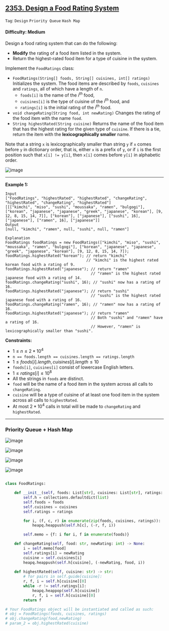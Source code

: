 ## [2353. Design a Food Rating System](https://leetcode.com/problems/design-a-food-rating-system)

```Tag```: ```Design``` ```Priority Queue``` ```Hash Map```

#### Difficulty: Medium

Design a food rating system that can do the following:

- __Modify__ the rating of a food item listed in the system.
- Return the highest-rated food item for a type of cuisine in the system.

Implement the ```FoodRatings``` class:

- ```FoodRatings(String[] foods, String[] cuisines, int[] ratings)``` Initializes the system. The food items are described by ```foods```, ```cuisines``` and ```ratings```, all of which have a length of ```n```.
  - ```foods[i]``` is the name of the $i^{th}$ food,
  - ```cuisines[i]``` is the type of cuisine of the $i^{th}$ food, and
  - ```ratings[i]``` is the initial rating of the $i^{th}$ food.
- ```void changeRating(String food, int newRating)``` Changes the rating of the food item with the name ```food```.
- ```String highestRated(String cuisine)``` Returns the name of the food item that has the highest rating for the given type of ```cuisine```. If there is a tie, return the item with the __lexicographically smaller__ name.

Note that a string ```x``` is lexicographically smaller than string ```y``` if ```x``` comes before ```y``` in dictionary order, that is, either ```x``` is a prefix of ```y```, or if ```i``` is the first position such that ```x[i] != y[i]```, then ```x[i]``` comes before ```y[i]``` in alphabetic order.

![image](https://github.com/quananhle/Python/assets/35042430/43ef2cad-cfa2-4308-9762-73006afe4d94)

---

__Example 1:__
```
Input
["FoodRatings", "highestRated", "highestRated", "changeRating", "highestRated", "changeRating", "highestRated"]
[[["kimchi", "miso", "sushi", "moussaka", "ramen", "bulgogi"], ["korean", "japanese", "japanese", "greek", "japanese", "korean"], [9, 12, 8, 15, 14, 7]], ["korean"], ["japanese"], ["sushi", 16], ["japanese"], ["ramen", 16], ["japanese"]]
Output
[null, "kimchi", "ramen", null, "sushi", null, "ramen"]

Explanation
FoodRatings foodRatings = new FoodRatings(["kimchi", "miso", "sushi", "moussaka", "ramen", "bulgogi"], ["korean", "japanese", "japanese", "greek", "japanese", "korean"], [9, 12, 8, 15, 14, 7]);
foodRatings.highestRated("korean"); // return "kimchi"
                                    // "kimchi" is the highest rated korean food with a rating of 9.
foodRatings.highestRated("japanese"); // return "ramen"
                                      // "ramen" is the highest rated japanese food with a rating of 14.
foodRatings.changeRating("sushi", 16); // "sushi" now has a rating of 16.
foodRatings.highestRated("japanese"); // return "sushi"
                                      // "sushi" is the highest rated japanese food with a rating of 16.
foodRatings.changeRating("ramen", 16); // "ramen" now has a rating of 16.
foodRatings.highestRated("japanese"); // return "ramen"
                                      // Both "sushi" and "ramen" have a rating of 16.
                                      // However, "ramen" is lexicographically smaller than "sushi".
```

__Constraints:__

- $1 \le n \le 2 * 10^4$
- ```n == foods.length == cuisines.length == ratings.length```
- $1 \le foods[i].length, cuisines[i].length \le 10$
- ```foods[i]```, ```cuisines[i]``` consist of lowercase English letters.
- $1 \le ratings[i] \le 10^8$
- All the strings in ```foods``` are distinct.
- ```food``` will be the name of a food item in the system across all calls to ```changeRating```.
- ```cuisine``` will be a type of cuisine of at least one food item in the system across all calls to ```highestRated```.
- At most $2 * 10^4$ calls in total will be made to ```changeRating``` and ```highestRated```.

---

### Priority Queue + Hash Map

![image](https://leetcode.com/problems/design-a-food-rating-system/Figures/2353/Slide4.jpg)

![image](https://leetcode.com/problems/design-a-food-rating-system/Figures/2353/Slide5.jpg)

![image](https://leetcode.com/problems/design-a-food-rating-system/Figures/2353/Slide2.jpg)

![image](https://leetcode.com/problems/design-a-food-rating-system/Figures/2353/Slide3.jpg)

```Python

```

```Python
class FoodRatings:

    def __init__(self, foods: List[str], cuisines: List[str], ratings: List[int]):
        self.h = collections.defaultdict(list)
        self.foods = foods
        self.cuisines = cuisines
        self.ratings = ratings

        for i, (f, c, r) in enumerate(zip(foods, cuisines, ratings)):
            heapq.heappush(self.h[c], (-r, f, i))

        self.memo = {f: i for i, f in enumerate(foods)}

    def changeRating(self, food: str, newRating: int) -> None:
        i = self.memo[food]
        self.ratings[i] = newRating
        cuisine = self.cuisines[i]
        heapq.heappush(self.h[cuisine], (-newRating, food, i))
        
    def highestRated(self, cuisine: str) -> str:
        # for pairs in self.guide[cuisine]:
        r, f, i = self.h[cuisine][0]
        while -r != self.ratings[i]:
            heapq.heappop(self.h[cuisine])
            r, f, i = self.h[cuisine][0]
        return f

# Your FoodRatings object will be instantiated and called as such:
# obj = FoodRatings(foods, cuisines, ratings)
# obj.changeRating(food,newRating)
# param_2 = obj.highestRated(cuisine)
```

